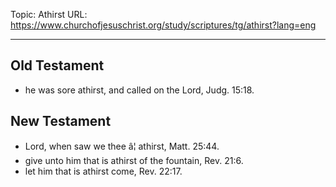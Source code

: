 Topic: Athirst
URL: https://www.churchofjesuschrist.org/study/scriptures/tg/athirst?lang=eng

---

## Old Testament

- he was sore athirst, and called on the Lord, Judg. 15:18.

## New Testament

- Lord, when saw we thee â¦ athirst, Matt. 25:44.
- give unto him that is athirst of the fountain, Rev. 21:6.
- let him that is athirst come, Rev. 22:17.

